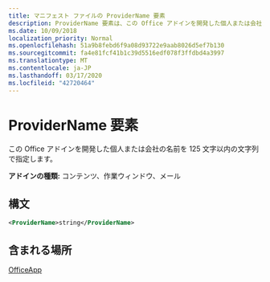 ```yaml
---
title: マニフェスト ファイルの ProviderName 要素
description: ProviderName 要素は、この Office アドインを開発した個人または会社の名前を指定します。
ms.date: 10/09/2018
localization_priority: Normal
ms.openlocfilehash: 51a9b8febd6f9a08d93722e9aab8026d5ef7b130
ms.sourcegitcommit: fa4e81fcf41b1c39d5516edf078f3ffdbd4a3997
ms.translationtype: MT
ms.contentlocale: ja-JP
ms.lasthandoff: 03/17/2020
ms.locfileid: "42720464"
---
```

# <a name="providername-element"></a>ProviderName 要素

この Office アドインを開発した個人または会社の名前を 125 文字以内の文字列で指定します。

**アドインの種類:** コンテンツ、作業ウィンドウ、メール

## <a name="syntax"></a>構文

```XML
<ProviderName>string</ProviderName>
```

## <a name="contained-in"></a>含まれる場所

[OfficeApp](officeapp.md)

